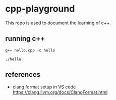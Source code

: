 # cpp-playground
This repo is used to document the learning of c++.

## running c++
```
g++ hello.cpp -o hello
```
```
./hello
```

## references
* clang format setup in VS code https://clang.llvm.org/docs/ClangFormat.html

